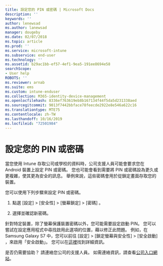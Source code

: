 ```yaml
---
title: 設定您的 PIN 或密碼 | Microsoft Docs
description: ''
keywords: ''
author: lenewsad
ms.author: lanewsad
manager: dougeby
ms.date: 02/07/2018
ms.topic: article
ms.prod: ''
ms.service: microsoft-intune
ms.subservice: end-user
ms.technology: ''
ms.assetid: b29ac1bb-ef57-4ef1-9ea5-191ee8694e58
searchScope:
- User help
ROBOTS: ''
ms.reviewer: arnab
ms.suite: ems
ms.custom: intune-enduser
ms.collection: M365-identity-device-management
ms.openlocfilehash: 8336ef763619eb8b167134f44f5da5d231338aed
ms.sourcegitcommit: 9013f7442bbface78feecde2922e8e546a622c16
ms.translationtype: MTE75
ms.contentlocale: zh-TW
ms.lasthandoff: 10/16/2019
ms.locfileid: "72501984"
---
```

# <a name="set-your-pin-or-password"></a>設定您的 PIN 或密碼

當您使用 Intune 存取公司或學校的資料時，公司支援人員可能會要求您在 Android 裝置上設定 PIN 或密碼。 您也可能會看到需要將 PIN 或密碼設為更久或更複雜，使其更為安全的訊息。 舉例來說，這些密碼會用於從鎖定畫面存取您的裝置。

您可以使用下列步驟來設定 PIN 或密碼。

1. 點選 [設定]   > [安全性]   > [螢幕鎖定]   > [密碼]  。

2. 選擇並確認新密碼。

針對特定裝置，除了螢幕保護裝置密碼以外，您可能需要設定啟動 PIN。 您可以嘗試在設定應用程式中尋找啟用此選項的位置，藉以修正此問題。 例如，在 Samsung Galaxy S7 中，您可以前往 [設定]   > [鎖定螢幕與安全性]   > [安全啟動]  ，來啟用「安全啟動」。 您可以在[這裡](/intune-user-help/your-device-appears-encrypted-but-cp-says-otherwise-android)找到詳細資訊。 

是否仍需要協助？ 請連絡您公司的支援人員。 如需連絡資訊，請查看[公司入口網站](https://go.microsoft.com/fwlink/?linkid=2010980)。
